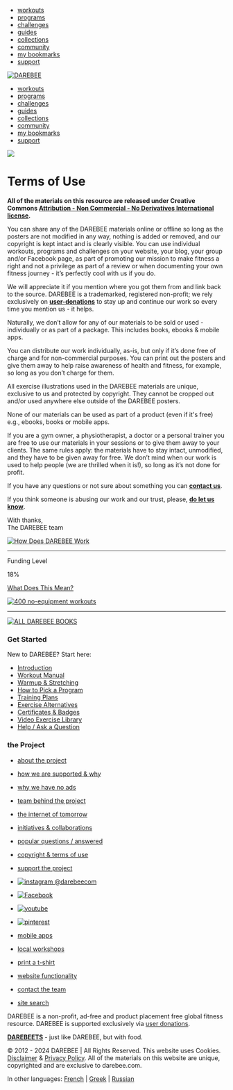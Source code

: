 * [workouts](https://darebee.com/workouts.html)
* [programs](https://darebee.com/programs.html)
* [challenges](https://darebee.com/challenges.html)
* [guides](https://darebee.com/fitness.html)
* [collections](https://darebee.com/collections.html)
* [community](https://www.community.darebee.com/)
* [my bookmarks](https://darebee.com/bookmarks.html)
* [support](https://darebee.com/support.html)

[![DAREBEE](/../images/darebee.png "DAREBEE")](https://darebee.com/)

* [workouts](https://darebee.com/workouts.html)
* [programs](https://darebee.com/programs.html)
* [challenges](https://darebee.com/challenges.html)
* [guides](https://darebee.com/fitness.html)
* [collections](https://darebee.com/collections.html)
* [community](https://www.community.darebee.com/)
* [my bookmarks](https://darebee.com/bookmarks.html)
* [support](https://darebee.com/support.html)

[![](/images/promo/alerts/help.gif)](https://darebee.com/support.html)

Terms of Use
============

**All of the materials on this resource are released under Creative Commons [Attribution - Non Commercial - No Derivatives International license](https://creativecommons.org/licenses/by-nc-nd/4.0/legalcode).**

You can share any of the DAREBEE materials online or offline so long as the posters are not modified in any way, nothing is added or removed, and our copyright is kept intact and is clearly visible. You can use individual workouts, programs and challenges on your website, your blog, your group and/or Facebook page, as part of promoting our mission to make fitness a right and not a privilege as part of a review or when documenting your own fitness journey - it’s perfectly cool with us if you do. 

We will appreciate it if you mention where you got them from and link back to the source. DAREBEE is a trademarked, registered non-profit; we rely exclusively on **[user-donations](https://darebee.com/support.html)** to stay up and continue our work so every time you mention us - it helps.

Naturally, we don’t allow for any of our materials to be sold or used - individually or as part of a package. This includes books, ebooks & mobile apps.

You can distribute our work individually, as-is, but only if it’s done free of charge and for non-commercial purposes. You can print out the posters and give them away to help raise awareness of health and fitness, for example, so long as you don’t charge for them. 

All exercise illustrations used in the DAREBEE materials are unique, exclusive to us and protected by copyright. They cannot be cropped out and/or used anywhere else outside of the DAREBEE posters. 

None of our materials can be used as part of a product (even if it's free) e.g., ebooks, books or mobile apps. 

If you are a gym owner, a physiotherapist, a doctor or a personal trainer you are free to use our materials in your sessions or to give them away to your clients. The same rules apply: the materials have to stay intact, unmodified, and they have to be given away for free. We don’t mind when our work is used to help people (we are thrilled when it is!), so long as it’s not done for profit. 

If you have any questions or not sure about something you can **[contact us](https://darebee.com/contact.html)**.

If you think someone is abusing our work and our trust, please, **[do let us know](https://darebee.com/contact.html)**.  

With thanks,  
The DAREBEE team

[![How Does DAREBEE Work](/images/promo/verylow.gif "How Does DAREBEE Work")](https://darebee.com/support.html "How Does DAREBEE Work")

* * *

Funding Level

18%

[What Does This Mean?](https://darebee.com/funding.html)

[![400 no-equipment workouts](/images/promo/books/400wods.jpg "400 no-equipment workouts")](https://darebee.com/no-equipment-workouts.html "FEATURED BOOK")

* * *

[![ALL DAREBEE BOOKS](/images/promo/books/all.jpg "ALL DAREBEE BOOKS")](https://darebee.com/paperbacks.html "ALL DAREBEE BOOKS")

### Get Started

New to DAREBEE? Start here:

* [Introduction](https://darebee.com/get-started.html)
* [Workout Manual](https://darebee.com/manual.html)
* [Warmup & Stretching](https://darebee.com/warmup-and-stretching.html)
* [How to Pick a Program](https://darebee.com/pick-a-program.html)
* [Training Plans](https://darebee.com/training-plans.html)
* [Exercise Alternatives](https://darebee.com/modifications.html)
* [Certificates & Badges](https://darebee.com/certificates.html)
* [Video Exercise Library](https://darebee.com/video.html)
* [Help / Ask a Question](https://www.community.darebee.com/forums/help-desk-ask-a-question.4/)

### the Project

* [about the project](https://darebee.com/about.html)
* [how we are supported & why](https://darebee.com/how-we-are-supported.html)
* [why we have no ads](https://darebee.com/no-ads.html)
* [team behind the project](https://darebee.com/team.html)
* [the internet of tomorrow](https://darebee.com/quality.html)
* [initiatives & collaborations](https://darebee.com/initiatives.html)
* [popular questions / answered](https://darebee.com/faq.html)
* [copyright & terms of use](https://darebee.com/terms-of-use.html)
* [support the project](https://darebee.com/support.html)

  

* [![instagram @darebeecom](/../images/socials/insta.png)](https://instagram.com/darebeecom)
* [![Facebook](/../images/socials/facebook.png)](https://www.facebook.com/darebees)
* [![youtube](/../images/socials/youtube.png)](https://www.youtube.com/c/Darebees/videos)
* [![pinterest](/../images/socials/pinterest.png)](https://www.pinterest.com/darebees)

* [mobile apps](https://darebee.com/apps.html)
* [local workshops](https://darebee.com/local.html)
* [print a t-shirt](https://darebee.com/print-a-t-shirt.html)
* [website functionality](https://darebee.com/functionality.html)
* [contact the team](https://darebee.com/contact.html)
* [site search](https://darebee.com/site-search.html)

DAREBEE is a non-profit, ad-free and product placement free global fitness resource. DAREBEE is supported exclusively via [user donations](https://darebee.com/support.html).  
  
[**DAREBEETS**](https://darebeets.com/) - just like DAREBEE, but with food.  
  
© 2012 - 2024 DAREBEE | All Rights Reserved. This website uses Cookies. [Disclaimer](https://darebee.com/disclaimer.html) & [Privacy Policy](https://darebee.com/privacy). All of the materials on this website are unique, copyrighted and are exclusive to darebee.com.

In other languages: [French](https://darebee.fr/) | [Greek](https://darebee.gr/) | [Russian](https://darebee.net/)